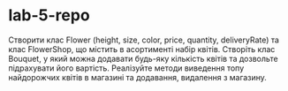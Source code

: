 # lab-5-repo

Створити клас Flower (height, size, color, price, quantity, deliveryRate) та клас FlowerShop, що містить в асортименті набір квітів. Створіть клас Bouquet, у який можна додавати будь-яку кількість квітів та дозвольте підрахувати його вартість. Реалізуйте методи виведення топу найдорожчих квітів в магазині та додавання, видалення з магазину.
